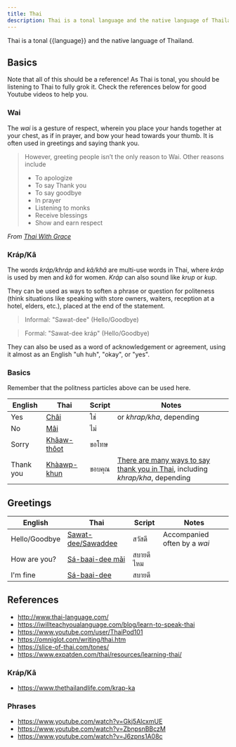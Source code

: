 ```yaml
---
title: Thai
description: Thai is a tonal language and the native language of Thailand.
---
```


Thai is a tonal {{language}} and the native language of Thailand.

## Basics

Note that all of this should be a reference! As Thai is tonal, you should be listening to Thai to fully grok it. Check the references below for good Youtube videos to help you.

### Wai

The *wai* is a gesture of respect, wherein you place your hands together at your chest, as if in prayer, and bow your head towards your thumb. It is often used in greetings and saying thank you.

> However, greeting people isn’t the only reason to Wai. Other reasons include
>
> - To apologize
> - To say Thank you
> - To say goodbye
> - In prayer
> - Listening to monks
> - Receive blessings
> - Show and earn respect

*From [Thai With Grace](https://thaiwithgrace.com/thai-wai/)*

### Kráp/Kâ

The words *kráp/khráp* and *kâ/khâ* are multi-use words in Thai, where *kráp* is used by men and *kâ* for women. *Kráp* can also sound like *krup* or *kup*.

They can be used as ways to soften a phrase or question for politeness (think situations like speaking with store owners, waiters, reception at a hotel, elders, etc.), placed at the end of the statement. 

> Informal: "Sawat-dee" (Hello/Goodbye)

> Formal: "Sawat-dee kráp" (Hello/Goodbye)

They can also be used as a word of acknowledgement or agreement, using it almost as an English "uh huh", "okay", or "yes".

### Basics

Remember that the politness particles above can be used here.

English | Thai | Script| Notes
--- | --- | --- | ---
Yes | [Châi](http://www.thai-language.com/id/131142) |ใช่|or *khrap/kha*, depending
No |[Mâi](http://www.thai-language.com/id/131129)|ไม่|
Sorry |[Khǎaw-thôot](http://www.thai-language.com/id/197305)|ขอโทษ|
Thank you |[Khàawp-khun](http://www.thai-language.com/id/196672)|ขอบคุณ|[There are many ways to say thank you in Thai](http://www.thai-language.com/id/590449/), including *khrap/kha*, depending

## Greetings

English | Thai | Script| Notes
--- | --- | --- | ---
Hello/Goodbye | [Sawat-dee/Sawaddee](http://www.thai-language.com/id/200149) | สวัสดี | Accompanied often by a *wai* 
How are you? | [Sá-baai-dee mǎi](http://thai-language.com/id/212425) |สบายดีไหม|
I'm fine | [Sá-baai-dee](http://thai-language.com/id/197447) |สบายดี|

## References

- http://www.thai-language.com/
- https://iwillteachyoualanguage.com/blog/learn-to-speak-thai
- https://www.youtube.com/user/ThaiPod101
- https://omniglot.com/writing/thai.htm
- https://slice-of-thai.com/tones/
- https://www.expatden.com/thai/resources/learning-thai/

### Kráp/Kâ

- https://www.thethailandlife.com/krap-ka

### Phrases

- https://www.youtube.com/watch?v=Gkj5AlcxmUE
- https://www.youtube.com/watch?v=ZbnpsnBBczM
- https://www.youtube.com/watch?v=J6zpns1A08c
